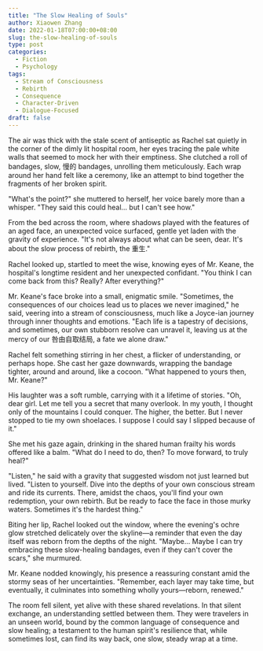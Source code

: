 ```yaml
---
title: "The Slow Healing of Souls"
author: Xiaowen Zhang
date: 2022-01-18T07:00:00+08:00
slug: the-slow-healing-of-souls
type: post
categories:
  - Fiction
  - Psychology
tags:
  - Stream of Consciousness
  - Rebirth
  - Consequence
  - Character-Driven
  - Dialogue-Focused
draft: false
---
```


The air was thick with the stale scent of antiseptic as Rachel sat quietly in the corner of the dimly lit hospital room, her eyes tracing the pale white walls that seemed to mock her with their emptiness. She clutched a roll of bandages, slow, 慢的 bandages, unrolling them meticulously. Each wrap around her hand felt like a ceremony, like an attempt to bind together the fragments of her broken spirit.

"What's the point?" she muttered to herself, her voice barely more than a whisper. "They said this could heal... but I can't see how."

From the bed across the room, where shadows played with the features of an aged face, an unexpected voice surfaced, gentle yet laden with the gravity of experience. "It's not always about what can be seen, dear. It's about the slow process of rebirth, the 重生."

Rachel looked up, startled to meet the wise, knowing eyes of Mr. Keane, the hospital's longtime resident and her unexpected confidant. "You think I can come back from this? Really? After everything?"

Mr. Keane's face broke into a small, enigmatic smile. "Sometimes, the consequences of our choices lead us to places we never imagined," he said, veering into a stream of consciousness, much like a Joyce-ian journey through inner thoughts and emotions. "Each life is a tapestry of decisions, and sometimes, our own stubborn resolve can unravel it, leaving us at the mercy of our 咎由自取结局, a fate we alone draw."

Rachel felt something stirring in her chest, a flicker of understanding, or perhaps hope. She cast her gaze downwards, wrapping the bandage tighter, around and around, like a cocoon. "What happened to yours then, Mr. Keane?"

His laughter was a soft rumble, carrying with it a lifetime of stories. "Oh, dear girl. Let me tell you a secret that many overlook. In my youth, I thought only of the mountains I could conquer. The higher, the better. But I never stopped to tie my own shoelaces. I suppose I could say I slipped because of it."

She met his gaze again, drinking in the shared human frailty his words offered like a balm. "What do I need to do, then? To move forward, to truly heal?"

"Listen," he said with a gravity that suggested wisdom not just learned but lived. "Listen to yourself. Dive into the depths of your own conscious stream and ride its currents. There, amidst the chaos, you'll find your own redemption, your own rebirth. But be ready to face the face in those murky waters. Sometimes it's the hardest thing."

Biting her lip, Rachel looked out the window, where the evening's ochre glow stretched delicately over the skyline—a reminder that even the day itself was reborn from the depths of the night. "Maybe... Maybe I can try embracing these slow-healing bandages, even if they can't cover the scars," she murmured.

Mr. Keane nodded knowingly, his presence a reassuring constant amid the stormy seas of her uncertainties. "Remember, each layer may take time, but eventually, it culminates into something wholly yours—reborn, renewed."

The room fell silent, yet alive with these shared revelations. In that silent exchange, an understanding settled between them. They were travelers in an unseen world, bound by the common language of consequence and slow healing; a testament to the human spirit's resilience that, while sometimes lost, can find its way back, one slow, steady wrap at a time.